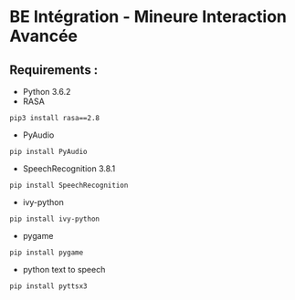 # BE Intégration - Mineure Interaction Avancée

## Requirements :
- Python 3.6.2
- RASA
```
pip3 install rasa==2.8
```
- PyAudio
```
pip install PyAudio
```
- SpeechRecognition 3.8.1
```
pip install SpeechRecognition
```
- ivy-python
```
pip install ivy-python
```
- pygame
```
pip install pygame
```
- python text to speech
```
pip install pyttsx3
```